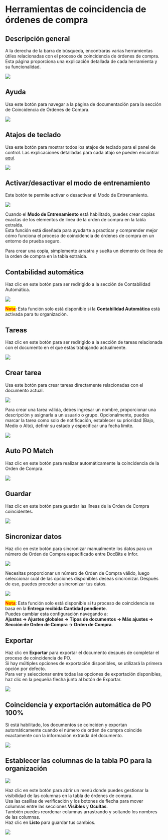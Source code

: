 # Herramientas de coincidencia de órdenes de compra

## Descripción general

A la derecha de la barra de búsqueda, encontrarás varias herramientas útiles relacionadas con el proceso de coincidencia de órdenes de compra.\
Esta página proporciona una explicación detallada de cada herramienta y su funcionalidad.

![](https://docs.docbits.com/~gitbook/image?url=https%3A%2F%2F578966019-files.gitbook.io%2F%7E%2Ffiles%2Fv0%2Fb%2Fgitbook-x-prod.appspot.com%2Fo%2Fspaces%252FT2n2w4uDCJvv7CJ5zrdk%252Fuploads%252FxPOM1IzmTGgCCAE4tAQg%252Fpo_match_tools_0.png%3Falt%3Dmedia%26token%3D420e0d50-d5c8-4b7b-8ec6-26ca9e2d7a68\&width=768\&dpr=4\&quality=100\&sign=5d32419c\&sv=2)

## Ayuda

Usa este botón para navegar a la página de documentación para la sección de Coincidencia de Órdenes de Compra.

![](https://docs.docbits.com/~gitbook/image?url=https%3A%2F%2F578966019-files.gitbook.io%2F%7E%2Ffiles%2Fv0%2Fb%2Fgitbook-x-prod.appspot.com%2Fo%2Fspaces%252FT2n2w4uDCJvv7CJ5zrdk%252Fuploads%252FaCmR8UlFph044QbGC0md%252Fpo_tools_new_1.png%3Falt%3Dmedia%26token%3D52c9dcf2-09f3-43b6-ae57-29c74269fae7\&width=768\&dpr=4\&quality=100\&sign=91566cfd\&sv=2)

## Atajos de teclado

Usa este botón para mostrar todos los atajos de teclado para el panel de control. Las explicaciones detalladas para cada atajo se pueden encontrar [aquí](keyboard-shortcuts.md).

![](https://docs.docbits.com/~gitbook/image?url=https%3A%2F%2F578966019-files.gitbook.io%2F%7E%2Ffiles%2Fv0%2Fb%2Fgitbook-x-prod.appspot.com%2Fo%2Fspaces%252FT2n2w4uDCJvv7CJ5zrdk%252Fuploads%252FnBYimOUtsJ2pc9D0kpnh%252Fpo_tools_new_2.png%3Falt%3Dmedia%26token%3De5f39a8f-08af-4855-ae6e-df320cccadc2\&width=768\&dpr=4\&quality=100\&sign=f56aaa68\&sv=2)

## Activar/desactivar el modo de entrenamiento

Este botón te permite activar o desactivar el Modo de Entrenamiento.

![](https://docs.docbits.com/~gitbook/image?url=https%3A%2F%2F578966019-files.gitbook.io%2F%7E%2Ffiles%2Fv0%2Fb%2Fgitbook-x-prod.appspot.com%2Fo%2Fspaces%252FT2n2w4uDCJvv7CJ5zrdk%252Fuploads%252FSRhb270xd4USa8ekUfrC%252Fpo_tools_new_3.png%3Falt%3Dmedia%26token%3D8cd33e2e-d8f2-43b5-9a35-2f11898374df\&width=768\&dpr=4\&quality=100\&sign=647faf64\&sv=2)

Cuando el **Modo de Entrenamiento** está habilitado, puedes crear copias exactas de los elementos de línea de la orden de compra en la tabla extraída.\
Esta función está diseñada para ayudarte a practicar y comprender mejor cómo funciona el proceso de coincidencia de órdenes de compra en un entorno de prueba seguro.

Para crear una copia, simplemente arrastra y suelta un elemento de línea de la orden de compra en la tabla extraída.

## Contabilidad automática

Haz clic en este botón para ser redirigido a la sección de Contabilidad Automática.

![](https://docs.docbits.com/~gitbook/image?url=https%3A%2F%2F578966019-files.gitbook.io%2F%7E%2Ffiles%2Fv0%2Fb%2Fgitbook-x-prod.appspot.com%2Fo%2Fspaces%252FT2n2w4uDCJvv7CJ5zrdk%252Fuploads%252FDWhY584i0OUo1no12E2v%252Fpo_match_tools_12.png%3Falt%3Dmedia%26token%3D818d1ea7-974d-40a0-85e3-4531a83400c2\&width=768\&dpr=4\&quality=100\&sign=cd60c9b6\&sv=2)

<mark style="color:red;">**Nota**</mark>: Esta función solo está disponible si la **Contabilidad Automática** está activada para tu organización.

## Tareas

Haz clic en este botón para ser redirigido a la sección de tareas relacionada con el documento en el que estás trabajando actualmente.

![](https://docs.docbits.com/~gitbook/image?url=https%3A%2F%2F578966019-files.gitbook.io%2F%7E%2Ffiles%2Fv0%2Fb%2Fgitbook-x-prod.appspot.com%2Fo%2Fspaces%252FT2n2w4uDCJvv7CJ5zrdk%252Fuploads%252FmoDaPQZ9RlYHuLdfiHAB%252Fpo_tools_new_11.png%3Falt%3Dmedia%26token%3D55d0e964-c847-4919-ae65-93da52160408\&width=768\&dpr=4\&quality=100\&sign=37af2a94\&sv=2)

## Crear tarea

Usa este botón para crear tareas directamente relacionadas con el documento actual.

![](https://docs.docbits.com/~gitbook/image?url=https%3A%2F%2F578966019-files.gitbook.io%2F%7E%2Ffiles%2Fv0%2Fb%2Fgitbook-x-prod.appspot.com%2Fo%2Fspaces%252FT2n2w4uDCJvv7CJ5zrdk%252Fuploads%252FCHDqycIesIISTqORnhBr%252Fpo_tools_new_4.png%3Falt%3Dmedia%26token%3D4d1855d4-1acb-439b-a822-da683e02d7a7\&width=768\&dpr=4\&quality=100\&sign=af2d0353\&sv=2)

Para crear una tarea válida, debes ingresar un nombre, proporcionar una descripción y asignarla a un usuario o grupo. Opcionalmente, puedes marcar la tarea como solo de notificación, establecer su prioridad (Bajo, Medio o Alto), definir su estado y especificar una fecha límite.

![](https://docs.docbits.com/~gitbook/image?url=https%3A%2F%2F578966019-files.gitbook.io%2F%7E%2Ffiles%2Fv0%2Fb%2Fgitbook-x-prod.appspot.com%2Fo%2Fspaces%252FT2n2w4uDCJvv7CJ5zrdk%252Fuploads%252FRKfrTkWs0IZ6lqEHPPTn%252Fpo_match_tools_9.png%3Falt%3Dmedia%26token%3D3ac2c7a0-454d-4337-9195-1eaaa6fdb8ad\&width=768\&dpr=4\&quality=100\&sign=99ef14d1\&sv=2)

## Auto PO Match

Haz clic en este botón para realizar automáticamente la coincidencia de la Orden de Compra.

![](https://docs.docbits.com/~gitbook/image?url=https%3A%2F%2F578966019-files.gitbook.io%2F%7E%2Ffiles%2Fv0%2Fb%2Fgitbook-x-prod.appspot.com%2Fo%2Fspaces%252FT2n2w4uDCJvv7CJ5zrdk%252Fuploads%252Flsdom16blO6pMF5rtQYS%252Fpo_tools_new_5.png%3Falt%3Dmedia%26token%3D616d6600-ff52-478a-9282-518212360106\&width=768\&dpr=4\&quality=100\&sign=ad47d853\&sv=2)

## Guardar

Haz clic en este botón para guardar las líneas de la Orden de Compra coincidentes.

![](https://docs.docbits.com/~gitbook/image?url=https%3A%2F%2F578966019-files.gitbook.io%2F%7E%2Ffiles%2Fv0%2Fb%2Fgitbook-x-prod.appspot.com%2Fo%2Fspaces%252FT2n2w4uDCJvv7CJ5zrdk%252Fuploads%252FZ9ou72AJwvme2F7RWG7P%252Fpo_tools_new_6.png%3Falt%3Dmedia%26token%3D1d8ef55e-5ff1-4ee7-ac81-b76ff583a353\&width=768\&dpr=4\&quality=100\&sign=a17e5c90\&sv=2)

## Sincronizar datos

Haz clic en este botón para sincronizar manualmente los datos para un número de Orden de Compra especificado entre DocBits e Infor.

![](https://docs.docbits.com/~gitbook/image?url=https%3A%2F%2F578966019-files.gitbook.io%2F%7E%2Ffiles%2Fv0%2Fb%2Fgitbook-x-prod.appspot.com%2Fo%2Fspaces%252FT2n2w4uDCJvv7CJ5zrdk%252Fuploads%252FcceZaArRjBdKpI5r5u1v%252Fpo_tools_new_7.png%3Falt%3Dmedia%26token%3D49e25f09-de07-42b7-ab3d-a43a35e567c5\&width=768\&dpr=4\&quality=100\&sign=c6e75393\&sv=2)

Necesitas proporcionar un número de Orden de Compra válido, luego seleccionar cuál de las opciones disponibles deseas sincronizar. Después de eso, puedes proceder a sincronizar tus datos.

![](https://docs.docbits.com/~gitbook/image?url=https%3A%2F%2F578966019-files.gitbook.io%2F%7E%2Ffiles%2Fv0%2Fb%2Fgitbook-x-prod.appspot.com%2Fo%2Fspaces%252FT2n2w4uDCJvv7CJ5zrdk%252Fuploads%252FqRWhRKZV6cbDnXWvhYZ1%252Fpo_match_tools_10.png%3Falt%3Dmedia%26token%3Dd3bcac16-a954-4d96-a750-58b90e32525f\&width=768\&dpr=4\&quality=100\&sign=612664bf\&sv=2)

<mark style="color:red;">**Nota**</mark>: Esta función solo está disponible si tu proceso de coincidencia se basa en la **Entrega recibida Cantidad pendiente**.\
Puedes cambiar esta configuración navegando a:\
**Ajustes → Ajustes globales → Tipos de documentos → Más ajustes → Sección de Orden de Compra → Orden de Compra**.

## Exportar

Haz clic en **Exportar** para exportar el documento después de completar el proceso de coincidencia de PO.\
Si hay múltiples opciones de exportación disponibles, se utilizará la primera opción por defecto.\
Para ver y seleccionar entre todas las opciones de exportación disponibles, haz clic en la pequeña flecha junto al botón de Exportar.

![](https://docs.docbits.com/~gitbook/image?url=https%3A%2F%2F578966019-files.gitbook.io%2F%7E%2Ffiles%2Fv0%2Fb%2Fgitbook-x-prod.appspot.com%2Fo%2Fspaces%252FT2n2w4uDCJvv7CJ5zrdk%252Fuploads%252Fzc78lqQthkeTIpANlIAc%252Fpo_tools_new_8.png%3Falt%3Dmedia%26token%3Debdb58e9-b775-40a6-b7bc-82aa66f8811b\&width=768\&dpr=4\&quality=100\&sign=14ac5a25\&sv=2)

## Coincidencia y exportación automática de PO 100%

Si está habilitado, los documentos se coinciden y exportan automáticamente cuando el número de orden de compra coincide exactamente con la información extraída del documento.

![](https://docs.docbits.com/~gitbook/image?url=https%3A%2F%2F578966019-files.gitbook.io%2F%7E%2Ffiles%2Fv0%2Fb%2Fgitbook-x-prod.appspot.com%2Fo%2Fspaces%252FT2n2w4uDCJvv7CJ5zrdk%252Fuploads%252FMXEEO2olxd76yb7VrDBO%252Fpo_tools_new_9.png%3Falt%3Dmedia%26token%3Dd325d795-326c-459b-b359-bad854bed94b\&width=768\&dpr=4\&quality=100\&sign=4742a938\&sv=2)

## Establecer las columnas de la tabla PO para la organización

![](https://docs.docbits.com/~gitbook/image?url=https%3A%2F%2F578966019-files.gitbook.io%2F%7E%2Ffiles%2Fv0%2Fb%2Fgitbook-x-prod.appspot.com%2Fo%2Fspaces%252FT2n2w4uDCJvv7CJ5zrdk%252Fuploads%252F4nQ5loSdHlIebOh4vJ1m%252Fpo_tools_new_10.png%3Falt%3Dmedia%26token%3D84991cc8-f7ae-40f1-ba6c-cdd66722b898\&width=768\&dpr=4\&quality=100\&sign=ec34b898\&sv=2)

Haz clic en este botón para abrir un menú donde puedes gestionar la visibilidad de las columnas en la tabla de órdenes de compra.\
Usa las casillas de verificación y los botones de flecha para mover columnas entre las secciones **Visibles** y **Ocultas**.\
También puedes reordenar columnas arrastrando y soltando los nombres de las columnas.\
Haz clic en **Listo** para guardar tus cambios.

![](https://docs.docbits.com/~gitbook/image?url=https%3A%2F%2F578966019-files.gitbook.io%2F%7E%2Ffiles%2Fv0%2Fb%2Fgitbook-x-prod.appspot.com%2Fo%2Fspaces%252FT2n2w4uDCJvv7CJ5zrdk%252Fuploads%252Fry7dGuhxUG9GcMaYMLGg%252Fpo_match_6.png%3Falt%3Dmedia%26token%3D2362a18a-4f20-40b1-b1be-5b244290100c\&width=768\&dpr=4\&quality=100\&sign=155df965\&sv=2)
